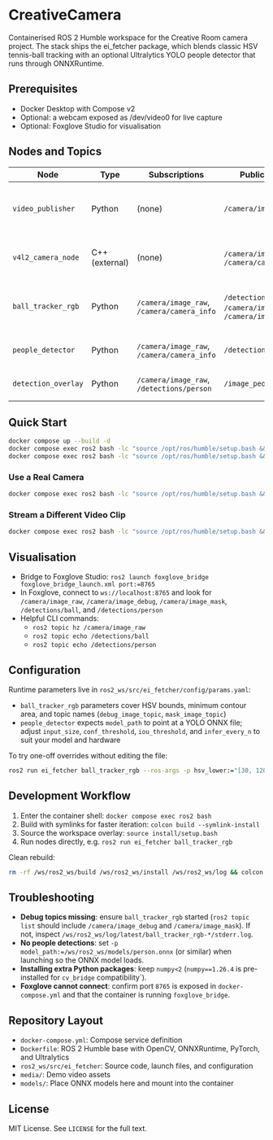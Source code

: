 # CreativeCamera

Containerised ROS 2 Humble workspace for the Creative Room camera project. The stack ships the ei_fetcher package, which blends classic HSV tennis-ball tracking with an optional Ultralytics YOLO people detector that runs through ONNXRuntime.

## Prerequisites
- Docker Desktop with Compose v2
- Optional: a webcam exposed as /dev/video0 for live capture
- Optional: Foxglove Studio for visualisation

## Nodes and Topics
| Node | Type | Subscriptions | Publications | Notes |
| --- | --- | --- | --- | --- |
| `video_publisher` | Python | (none) | `/camera/image_raw` | Streams a video file (default media/sample.mp4) when use_video:=true |
| `v4l2_camera_node` | C++ (external) | (none) | `/camera/image_raw`, `/camera/camera_info` | Starts when use_video:=false and a V4L2 device is available |
| `ball_tracker_rgb` | Python | `/camera/image_raw`, `/camera/camera_info` | `/detections/ball`, `/camera/image_debug`, `/camera/image_mask` | HSV segmentation; debug image shows bounding boxes, mask is mono8 |
| `people_detector` | Python | `/camera/image_raw`, `/camera/camera_info` | `/detections/person` | Provide a YOLO .onnx model path for detections |
| `detection_overlay` | Python | `/camera/image_raw`, `/detections/person` | `/image_people_debug` | Optional overlay of people detections on RGB frames |

## Quick Start
```bash
docker compose up --build -d
docker compose exec ros2 bash -lc "source /opt/ros/humble/setup.bash && cd /ws/ros2_ws && colcon build"
docker compose exec ros2 bash -lc "source /opt/ros/humble/setup.bash && source /ws/ros2_ws/install/setup.bash && ros2 launch ei_fetcher camera_and_detectors.launch.py"
```

### Use a Real Camera
```bash
docker compose exec ros2 bash -lc "source /opt/ros/humble/setup.bash && source /ws/ros2_ws/install/setup.bash && ros2 launch ei_fetcher camera_and_detectors.launch.py use_video:=false video_device:=/dev/video0"
```

### Stream a Different Video Clip
```bash
docker compose exec ros2 bash -lc "source /opt/ros/humble/setup.bash && source /ws/ros2_ws/install/setup.bash && ros2 launch ei_fetcher camera_and_detectors.launch.py video_path:=/ws/ros2_ws/media/your_video.mp4"
```

## Visualisation
- Bridge to Foxglove Studio: `ros2 launch foxglove_bridge foxglove_bridge_launch.xml port:=8765`
- In Foxglove, connect to `ws://localhost:8765` and look for `/camera/image_raw`, `/camera/image_debug`, `/camera/image_mask`, `/detections/ball`, and `/detections/person`
- Helpful CLI commands:
  - `ros2 topic hz /camera/image_raw`
  - `ros2 topic echo /detections/ball`
  - `ros2 topic echo /detections/person`

## Configuration
Runtime parameters live in `ros2_ws/src/ei_fetcher/config/params.yaml`:
- `ball_tracker_rgb` parameters cover HSV bounds, minimum contour area, and topic names (`debug_image_topic`, `mask_image_topic`)
- `people_detector` expects `model_path` to point at a YOLO ONNX file; adjust `input_size`, `conf_threshold`, `iou_threshold`, and `infer_every_n` to suit your model and hardware

To try one-off overrides without editing the file:
```bash
ros2 run ei_fetcher ball_tracker_rgb --ros-args -p hsv_lower:="[30, 120, 120]" -p hsv_upper:="[52, 255, 255]"
```

## Development Workflow
1. Enter the container shell: `docker compose exec ros2 bash`
2. Build with symlinks for faster iteration: `colcon build --symlink-install`
3. Source the workspace overlay: `source install/setup.bash`
4. Run nodes directly, e.g. `ros2 run ei_fetcher ball_tracker_rgb`

Clean rebuild:
```bash
rm -rf /ws/ros2_ws/build /ws/ros2_ws/install /ws/ros2_ws/log && colcon build
```

## Troubleshooting
- **Debug topics missing**: ensure `ball_tracker_rgb` started (`ros2 topic list` should include `/camera/image_debug` and `/camera/image_mask`). If not, inspect `/ws/ros2_ws/log/latest/ball_tracker_rgb-*/stderr.log`.
- **No people detections**: set `-p model_path:=/ws/ros2_ws/models/person.onnx` (or similar) when launching so the ONNX model loads.
- **Installing extra Python packages**: keep `numpy<2` (`numpy==1.26.4` is pre-installed for `cv_bridge` compatibility`).
- **Foxglove cannot connect**: confirm port `8765` is exposed in `docker-compose.yml` and that the container is running `foxglove_bridge`.

## Repository Layout
- `docker-compose.yml`: Compose service definition
- `Dockerfile`: ROS 2 Humble base with OpenCV, ONNXRuntime, PyTorch, and Ultralytics
- `ros2_ws/src/ei_fetcher`: Source code, launch files, and configuration
- `media/`: Demo video assets
- `models/`: Place ONNX models here and mount into the container

## License
MIT License. See `LICENSE` for the full text.
